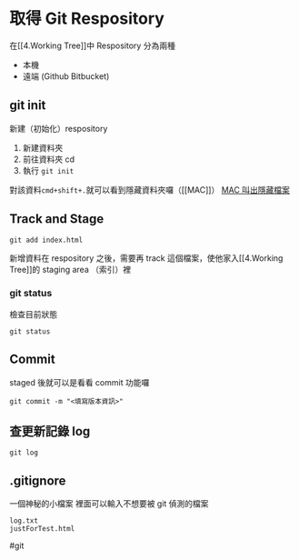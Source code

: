 # 取得 Git Respository 
在[[4.Working Tree]]中 Respository 分為兩種
- 本機
- 遠端 (Github Bitbucket)


## git init 
新建（初始化）respository
1. 新建資料夾
2.  前往資料夾 cd
3.  執行 `git init`

對該資料`cmd+shift+.`就可以看到隱藏資料夾囉（[[MAC]]）
[MAC 叫出隱藏檔案](https://macuknow.com/2017/08/26/1428/%e4%b8%89%e6%8b%9b%e8%ae%93-mac-%e9%a1%af%e7%a4%ba%e5%87%ba%e9%9a%b1%e8%97%8f%e6%aa%94%e6%a1%88/)

## Track and Stage
````
git add index.html
````

新增資料在 respository 之後，需要再 track 這個檔案，使他家入[[4.Working Tree]]的 staging area （索引）裡

### git status
檢查目前狀態
````
git status
````

## Commit
staged 後就可以是看看 commit 功能囉
```
git commit -m "<填寫版本資訊>"
```

## 查更新記錄 log
```
git log
```


## .gitignore
一個神秘的小檔案
裡面可以輸入不想要被 git 偵測的檔案
```
log.txt
justForTest.html

```
#git